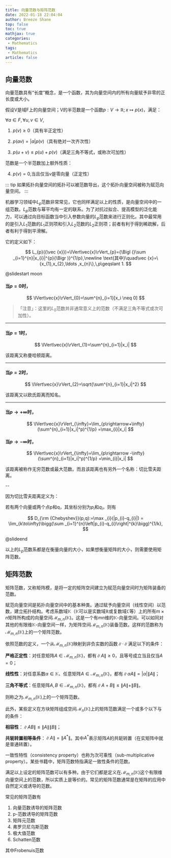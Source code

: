 ```yaml
---
title: 向量范数与矩阵范数
date: 2022-01-18 22:04:04
author: Breeze Shane
top: false
toc: true
mathjax: true
categories: 
 - Mathematics
tags: 
 - Mathematics
article: false
---
```

## 向量范数

向量范数具有“长度”概念，是一个函数，其为向量空间内的所有向量赋予非零的正长度或大小。

假设V是域F上的向量空间；V的半范数是一个函数$p:V\to \mathbb {R} ;x\mapsto p(x)$，满足：

$\forall a\in F,\forall u,v\in V,$

1. $p(v)\geq 0$（具有半正定性）

2. $p(av)=|a|p(v)$（具有绝对一次齐次性）

3. $p(u+v)\leq p(u)+p(v)$（满足三角不等式，或称次可加性）

范数是一个半范数加上额外性质：

4. $p(v)=0$,当且仅当$v$是零向量（正定性）

::: tip
如果拓扑向量空间的拓扑可以被范数导出，这个拓扑向量空间被称为赋范向量空间。
:::

机器学习领域中$L_p$范数非常常见，它也同样满足以上的性质，是向量空间中的一组范数。$L_{p}$范数与幂平均有一定的联系。为了对抗过拟合、提高模型的泛化能力，可以通过向目标函数当中引入参数向量的$L_{p}$范数来进行正则化。其中最常用的是引入$L_{1}$范数的$L_{1}$正则项和引入$L_{2}$范数的$L_{2}$正则项；前者有利于得到稀疏解，后者有利于得到平滑解。

它的定义如下：

$$
L_{p}({\vec {x}})=\lVert\vec{x}\rVert_{p}={\Bigl (}\sum _{i=1}^{n}|x_{i}|^{p}{\Bigr )}^{1/p},\newline
\text{其中}\quad\vec {x}=\{x_{1},x_{2},\ldots ,x_{n}\},\,p\geqslant 1.
$$

@slidestart moon

#### 当$p=0$时，

$$
\lVert\vec{x}\rVert_{0}=\sum^{n}_{i=1}[x_i \neq 0]
$$

> 「注意」：这里的$L_{0}$范数并非通常意义上的范数（不满足三角不等式或次可加性）。

---

#### 当$p=1$时，

$$
\lVert\vec{x}\rVert_{1}=\sum^{n}_{i=1}|x_i|
$$

该距离又称曼哈顿距离。

---

#### 当$p=2$时，

$$
\lVert\vec{x}\rVert_{2}=\sqrt{\sum^{n}_{i=1}|x_i|^2}
$$

该距离又以欧氏距离而知名。

---

#### 当$p \rightarrow +\infty$时，

$$
\lVert\vec{x}\rVert_{\infty}=\lim_{p\rightarrow+\infty}(\sum^{n}_{i=1}|x_i|^p)^{1/p} =\max_{i}|x_i|
$$

#### 当$p \rightarrow -\infty$时，

$$
\lVert\vec{x}\rVert_{\infty}=\lim_{p\rightarrow -\infty}(\sum^{n}_{i=1}|x_i|^p)^{1/p} =\min_{i}|x_i|
$$

该距离被称作无穷范数或最大范数。而且该距离也有另外一个名称：切比雪夫距离。

--

因为切比雪夫距离定义为：

若有两个向量或两个点p和q，其坐标分别为$p_{i}$和$q_i$，则有

$$
D_{\rm {Chebyshev}}(p,q):=\max _{i}(|p_{i}-q_{i}|) = \lim_{k\to\infty}\bigg(\sum _{i=1}^{n}\left|p_{i}-q_{i}\right|^{k}\bigg)^{1/k},
$$

@slideend

以上的$L_p$范数系都是在衡量向量的大小，如果想衡量矩阵的大小，则需要使用矩阵范数。


## 矩阵范数
矩阵范数，又称矩阵模，是将一定的矩阵空间建立为赋范向量空间时为矩阵装备的范数。

赋范向量空间是拓扑向量空间中的基本种类。通过赋予向量空间（线性空间）以范数，建立拓扑结构。考虑系数域$\mathbb{K}$（$\mathbb{K}$可以是实数域$\mathbb{R}$或复数域$\mathbb{C}$等）上的所有$m \times n$矩阵所构成的向量空间$\mathcal{M}_{m, n}(\mathbb{K})$。这是一个有$m n$维的$\mathbb {K}$-向量空间。可以如同对其他的有限维$\mathbb {K}$-向量空间一样，为矩阵空间$\mathcal{M}_{m, n}(\mathbb{K})$装备范数。这样的范数称为$\mathcal{M}_{m, n}(\mathbb{K})$上的一个矩阵范数。

依照范数的定义，一个从$\mathcal{M}_{m, n}(\mathbb{K})$映射到非负实数的函数$\| \cdot \|$满足以下的条件：

**严格正定性**：对任意矩阵$A \in \mathcal{M}_{m, n}(\mathbb{K})$，都有$\|A\|\ge 0$，且等号成立当且仅当$A=0$；

**线性性**：对任意系数$\alpha \in \mathbb{K}$、任意矩阵$A \in \mathcal{M}_{m, n}(\mathbb{K})$，都有$\|\alpha A\|=|\alpha|\|A\|$；

**三角不等式**：任意矩阵$A, B \in \mathcal{M}_{m, n}(\mathbb{K})$，都有$\|A+B\|\leq \|A\|+\|B\|$。

则称之为$\mathcal{M}_{m, n}(\mathbb{K})$上的一个矩阵范数。

此外，某些定义在方块矩阵组成空间$\mathcal{M}_{n}(\mathbb{K})$上的矩阵范数满足一个或多个以下与的条件：

**相容性**：$\|AB\| \le \|A\|\|B\|$；

**共轭转置相等条件**：$\|A\|=\|A^*\|$。其中$A^*$表示矩阵$A$的共轭转置（在实矩阵中就是普通转置）。

一致性特性（consistency property）也称为次可乘性（sub-multiplicative property）。某些书籍中，矩阵范数特指满足一致性条件的范数。

满足以上设定的矩阵范数可以有多种。由于它们都是定义在$\mathcal{M}_{m, n}(\mathbb{K})$这个有限维向量空间上的范数，所以实质上是等价的。常见的矩阵范数通常是在矩阵的应用中自然定义或诱导的范数。

常见的矩阵范数有

1. 向量范数诱导的矩阵范数
2. p-范数诱导的矩阵范数
3. 矩阵元范数
4. 弗罗贝尼乌斯范数
5. 极大值范数
6. Schatten范数

其中Frobenuis范数
